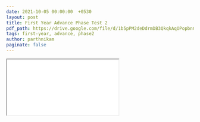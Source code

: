 ```yaml
---
date: 2021-10-05 00:00:00  +0530
layout: post
title: First Year Advance Phase Test 2
pdf_path: https://drive.google.com/file/d/1b5pPM2deDdrmDB3QkqkAqOPopbnC3yrD/preview?usp=drive_link
tags: first-year, advance, phase2
author: parthnikam
paginate: false
---
```


<iframe class="embed-pdf" src="{{ page.pdf_path }}#toolbar=0" seamless="seamless" scrolling="no" style="overflow:hidden"></iframe>
